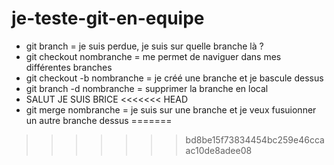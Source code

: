 # je-teste-git-en-equipe

- git branch = je suis perdue, je suis sur quelle branche là ?
- git checkout nombranche = me permet de naviguer dans mes différentes branches
- git checkout -b nombranche  = je créé une branche et je bascule dessus
- git branch -d nombranche = supprimer la branche en local
- SALUT JE SUIS BRICE
<<<<<<< HEAD
- git merge nombranche = je suis sur une branche et je veux fusuionner un autre branche dessus
=======
>>>>>>> bd8be15f73834454bc259e46ccaac10de8adee08
